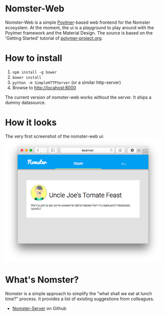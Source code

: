 Nomster-Web
=
Nomster-Web is a simple [Poylmer](http://polymer-project.org)-based web frontend for the Nomster ecosystem. At the moment, the ui is a playground to play around with the Poylmer framework and the Material Design. The source is based on the 'Getting Started' tutorial of [polymer-project.org](https://www.polymer-project.org/docs/start/getting-the-code.html).

How to install
=
1. `npm install -g bower`
2. `bower install`
3. `python -m SimpleHTTPServer` (or a similar http-server) 
4. Browse to [http://locahost:8000](http://locahost:8000)

The current version of nomster-web works without the server. It ships a dummy datasource.

How it looks
=
The very first screenshot of the nomster-web ui:
![Version 0.0.0](https://raw.githubusercontent.com/tscholze/nomster-web/master/docs/v0.png)

What's Nomster?
==
Nomster is a simple approach to simplify the "what shall we eat at lunch time?" process. It provides a list of existing suggestions from colleagues.

* [Nomster-Server](https://github.com/Skare69/Nomster) on Github
